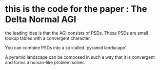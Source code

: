 # this is the code for the paper : The Delta Normal AGI

the leading idea is that the AGI consists of PSDs. These PSDs are small lookup tables with a convergent character.

You can combine PSDs into a so-called 'pyramid landscape'.

A pyramid landscape can be composed in such a way that it is convergent and forms a human-like problem solver.
